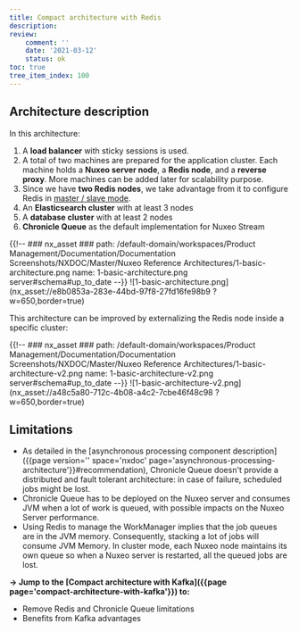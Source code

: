 ```yaml
---
title: Compact architecture with Redis
description: 
review:
    comment: ''
    date: '2021-03-12'
    status: ok
toc: true
tree_item_index: 100
---
```


## Architecture description

In this architecture:
1. A **load balancer** with sticky sessions is used.
1. A total of two machines are prepared for the application cluster. Each machine holds a **Nuxeo server node**, a **Redis node**, and a **reverse proxy**. More machines can be added later for scalability purpose.
1. Since we have **two Redis nodes**, we take advantage from it to configure Redis in [master / slave mode](https://redis.io/topics/replication).
1. An **Elasticsearch cluster** with at least 3 nodes
1. A **database cluster** with at least 2 nodes
1. **Chronicle Queue** as the default implementation for Nuxeo Stream

<!-- Source: https://lucid.app/lucidchart/8db3f1df-ea81-4796-ae42-d7f77ab3a9fd/edit?beaconFlowId=CD3C7B1BC539200B&page=0_0#-->

{{!--     ### nx_asset ###
    path: /default-domain/workspaces/Product Management/Documentation/Documentation Screenshots/NXDOC/Master/Nuxeo Reference Architectures/1-basic-architecture.png
    name: 1-basic-architecture.png
    server#schema#up_to_date
--}}
![1-basic-architecture.png](nx_asset://e8b0853a-283e-44bd-97f8-27fd16fe98b9 ?w=650,border=true)

This architecture can be improved by externalizing the Redis node inside a specific cluster:  

{{!--     ### nx_asset ###
    path: /default-domain/workspaces/Product Management/Documentation/Documentation Screenshots/NXDOC/Master/Nuxeo Reference Architectures/1-basic-architecture-v2.png
    name: 1-basic-architecture-v2.png
    server#schema#up_to_date
--}}
![1-basic-architecture-v2.png](nx_asset://a48c5a80-712c-4b08-a4c2-7cbe46f48c98 ?w=650,border=true)

## Limitations

- As detailed in the [asynchronous processing component description]({{page version='' space='nxdoc' page='asynchronous-processing-architecture'}}#recommendation), Chronicle Queue doesn't provide a distributed and fault tolerant architecture: in case of failure, scheduled jobs might be lost.
- Chronicle Queue has to be deployed on the Nuxeo server and consumes JVM when a lot of work is queued, with possible impacts on the Nuxeo Server performance.  
- Using Redis to manage the WorkManager implies that the job queues are in the JVM memory. Consequently, stacking a lot of jobs will consume JVM Memory. In cluster mode, each Nuxeo node maintains its own queue so when a Nuxeo server is restarted, all the queued jobs are lost.

**→ Jump to the [Compact architecture with Kafka]({{page page='compact-architecture-with-kafka'}}) to:**
- Remove Redis and Chronicle Queue limitations
- Benefits from Kafka advantages



